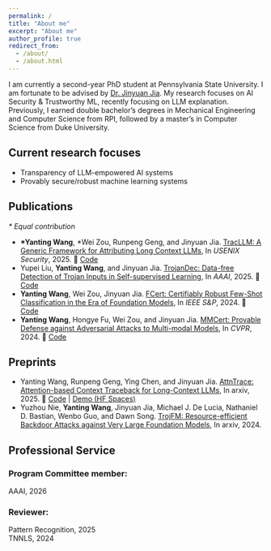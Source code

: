 ```yaml
---
permalink: /
title: "About me"
excerpt: "About me"
author_profile: true
redirect_from: 
  - /about/
  - /about.html
---
```


I am currently a second-year PhD student at Pennsylvania State University. I am fortunate to be advised by [Dr. Jinyuan Jia](https://jinyuan-jia.github.io/). My research focuses on AI Security & Trustworthy ML, recently focusing on LLM explanation. Previously, I earned double bachelor’s degrees in Mechanical Engineering and Computer Science from RPI, followed by a master’s in Computer Science from Duke University.


## Current research focuses

* Transparency of LLM-empowered AI systems
* Provably secure/robust machine learning systems

## Publications

*\* Equal contribution*
* **\*Yanting Wang**,  \*Wei Zou, Runpeng Geng, and Jinyuan Jia. [TracLLM: A Generic Framework for Attributing Long Context LLMs](https://arxiv.org/abs/2506.04202), In *USENIX Security*, 2025. 🔗 [Code](https://github.com/Wang-Yanting/TracLLM)
* Yupei Liu, **Yanting Wang**, and Jinyuan Jia. [TrojanDec: Data-free Detection of Trojan Inputs in Self-supervised Learning](https://arxiv.org/pdf/2501.04108), In *AAAI*, 2025. 🔗 [Code](https://github.com/YupeiLiu/TrojanDec)
* **Yanting Wang**, Wei Zou, Jinyuan Jia. [FCert: Certifiably Robust Few-Shot Classification in the Era of Foundation Models](https://arxiv.org/pdf/2404.08631), In *IEEE S&P*, 2024. 🔗 [Code](https://github.com/Wang-Yanting/FCert) 
* **Yanting Wang**, Hongye Fu, Wei Zou, and Jinyuan Jia. [MMCert: Provable Defense against Adversarial Attacks to Multi-modal Models](https://arxiv.org/abs/2403.19080), In *CVPR*, 2024. 🔗 [Code](https://github.com/Wang-Yanting/MMCert)

## Preprints
* Yanting Wang, Runpeng Geng, Ying Chen, and Jinyuan Jia. [AttnTrace: Attention-based Context Traceback for Long-Context LLMs](https://arxiv.org/html/2508.03793v1), In arxiv, 2025. 🔗 [Code](https://github.com/Wang-Yanting/AttnTrace) | [Demo (HF Spaces)](https://huggingface.co/spaces/SecureLLMSys/AttnTrace)
* Yuzhou Nie, **Yanting Wang**, Jinyuan Jia, Michael J. De Lucia, Nathaniel D. Bastian, Wenbo Guo, and Dawn Song. [TrojFM: Resource-efficient Backdoor Attacks against Very Large Foundation Models](https://arxiv.org/abs/2405.16783), In arxiv, 2024.

## Professional Service
### Program Committee member:
AAAI, 2026
### Reviewer:
Pattern Recognition, 2025  
TNNLS, 2024

